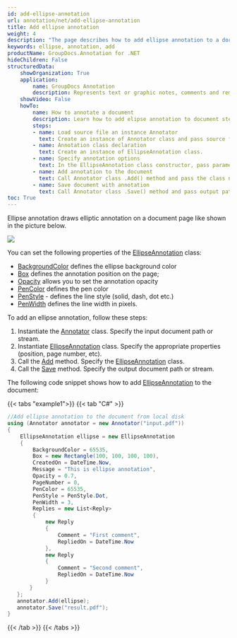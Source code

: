 ```yaml
---
id: add-ellipse-annotation
url: annotation/net/add-ellipse-annotation
title: Add ellipse annotation
weight: 4
description: "The page describes how to add ellipse annotation to a document using GroupDocs.Annotation for .NET."
keywords: ellipse, annotation, add
productName: GroupDocs.Annotation for .NET
hideChildren: False
structuredData:
    showOrganization: True
    application:    
        name: GroupDocs Annotation
        description: Represents text or graphic notes, comments and remarks attached to a specific part of the content of the document using C#
    showVideo: False
    howTo:
        name: How to annotate a document
        description: Learn how to add elipse annotation to document step by step
        steps:
        - name: Load source file an instance Annotator
          text: Create an instance of Annotator class and pass source file path as a constructor parameter. You may specify absolute or relative file path as per your requirements. 
        - name: Annotation class declaration
          text: Create an instance of EllipseAnnotation class.
        - name: Specify annotation options 
          text: In the EllipseAnnotation class constructor, pass parameters.
        - name: Add annotation to the document
          text: Call Annotator class .Add() method and pass the class name EllipseAnnotation.
        - name: Save document with annotation
          text: Call Annotator class .Save() method and pass output path file.
toc: True
---
```

Ellipse annotation draws elliptic annotation on a document page like shown in the picture below.

![](/annotation/net/images/add-ellipse-annotation.png)

You can set the following properties of the [EllipseAnnotation](https://reference.groupdocs.com/net/annotation/groupdocs.annotation.models.annotationmodels/ellipseannotation) class: 

*   [BackgroundColor](https://reference.groupdocs.com/annotation/net/groupdocs.annotation.models.annotationmodels/areaannotation/properties/backgroundcolor) defines the ellipse background color
*   [Box](https://reference.groupdocs.com/annotation/net/groupdocs.annotation.models.annotationmodels/areaannotation/properties/box) defines the annotation position on the page;
*   [Opacity](https://reference.groupdocs.com/annotation/net/groupdocs.annotation.models.annotationmodels/areaannotation/properties/opacity) allows you to set the annotation opacity
*   [PenColor](https://reference.groupdocs.com/annotation/net/groupdocs.annotation.models.annotationmodels/areaannotation/properties/pencolor) defines the pen color
*   [PenStyle](https://reference.groupdocs.com/annotation/net/groupdocs.annotation.models.annotationmodels/areaannotation/properties/penstyle) - defines the line style (solid, dash, dot etc.)
*   [PenWidth](https://reference.groupdocs.com/annotation/net/groupdocs.annotation.models.annotationmodels/areaannotation/properties/penwidth) defines the line width in pixels. 

To add an ellipse annotation, follow these steps:

1.   Instantiate the [Annotator](https://reference.groupdocs.com/net/annotation/groupdocs.annotation/annotator) class. Specify the input document path or stream.
2.   Instantiate [EllipseAnnotation](https://reference.groupdocs.com/net/annotation/groupdocs.annotation.models.annotationmodels/ellipseannotation) class. Specify the appropriate properties (position, page number, etc).
3.   Call the [Add](https://reference.groupdocs.com/net/annotation/groupdocs.annotation/annotator/methods/add) method. Specify the [EllipseAnnotation](https://reference.groupdocs.com/net/annotation/groupdocs.annotation.models.annotationmodels/ellipseannotation) class.
4.   Call the [Save](https://reference.groupdocs.com/net/annotation/groupdocs.annotation/annotator/methods/save/index) method. Specify the output document path or stream.

The following code snippet shows how to add [EllipseAnnotation](https://reference.groupdocs.com/net/annotation/groupdocs.annotation.models.annotationmodels/ellipseannotation) to the document:

{{< tabs "example1">}}
{{< tab "C#" >}}
```csharp
//Add ellipse annotation to the document from local disk
using (Annotator annotator = new Annotator("input.pdf"))
{
	EllipseAnnotation ellipse = new EllipseAnnotation
    {
    	BackgroundColor = 65535,
        Box = new Rectangle(100, 100, 100, 100),
        CreatedOn = DateTime.Now,
        Message = "This is ellipse annotation",
        Opacity = 0.7,
        PageNumber = 0,
        PenColor = 65535,
        PenStyle = PenStyle.Dot,
        PenWidth = 3,
        Replies = new List<Reply>
        {
        	new Reply
            {
            	Comment = "First comment",
                RepliedOn = DateTime.Now
            },
            new Reply
            {
            	Comment = "Second comment",
                RepliedOn = DateTime.Now
            }
       }
   };
   annotator.Add(ellipse);
   annotator.Save("result.pdf");
}
```
{{< /tab >}}
{{< /tabs >}}